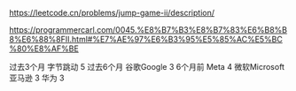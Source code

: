 https://leetcode.cn/problems/jump-game-ii/description/

https://programmercarl.com/0045.%E8%B7%B3%E8%B7%83%E6%B8%B8%E6%88%8FII.html#%E7%AE%97%E6%B3%95%E5%85%AC%E5%BC%80%E8%AF%BE


过去3个月
字节跳动
5
过去6个月
谷歌Google
3
6个月前
Meta
4
微软Microsoft
亚马逊
3
华为
3

